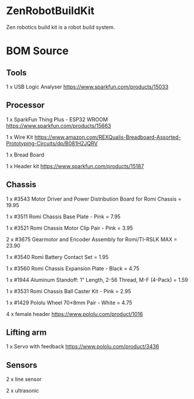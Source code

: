 # ZenRobotBuildKit

Zen robotics build kit is a robot build system.

# BOM Source

## Tools

  1 x USB Logic Analyser  https://www.sparkfun.com/products/15033 

## Processor

  1 x SparkFun Thing Plus - ESP32 WROOM https://www.sparkfun.com/products/15663
  
  1 x Wire Kit https://www.amazon.com/REXQualis-Breadboard-Assorted-Prototyping-Circuits/dp/B081H2JQRV
  
  1 x Bread Board 
  
  1 x Header kit https://www.sparkfun.com/products/15187
  
  

## Chassis

  1 x #3543 Motor Driver and Power Distribution Board for Romi Chassis = 19.95
  
  1 x #3511 Romi Chassis Base Plate - Pink = 7.95
  
  1 x #3521 Romi Chassis Motor Clip Pair - Pink = 3.95
  
  2 x #3675 Gearmotor and Encoder Assembly for Romi/TI-RSLK MAX = 23.90
  
  1 x #3540 Romi Battery Contact Set = 1.95
  
  1 x #3560 Romi Chassis Expansion Plate - Black = 4.75
  
  1 x #1944 Aluminum Standoff: 1" Length, 2-56 Thread, M-F (4-Pack) = 1.59
  
  1 x #3531 Romi Chassis Ball Caster Kit - Pink = 2.95
  
  1 x #1429 Pololu Wheel 70×8mm Pair - White = 4.75
  
  4 x female header https://www.pololu.com/product/1016
  
## Lifting arm

  1 x Servo with feedback https://www.pololu.com/product/3436
  
## Sensors
  
  2 x line sensor
  
  2 x ultrasonic
  

